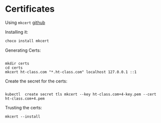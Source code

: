 # Certificates

Using `mkcert` [github](https://github.com/FiloSottile/mkcert)

Installing it:

```powershell
choco install mkcert
```

Generating Certs:

```shell

mkdir certs
cd certs
mkcert ht-class.com "*.ht-class.com" localhost 127.0.0.1 ::1
```

Create the secret for the certs:

```shell

kubectl  create secret tls mkcert --key ht-class.com+4-key.pem --cert ht-class.com+4.pem

```

Trusting the certs:

```shell
mkcert --install
```
